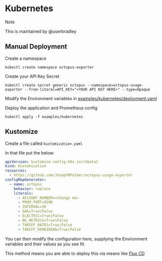 # Kubernetes

> [!NOTE]  
> This is maintained by @userbradley

## Manual Deployment

Create a namespace

```shell
kubectl create namespace octopus-exporter
```

Create your API Key Secret

```shell
kubectl create secret generic octopus --namespace=octopus-usage-exporter --from-literal=API_KEY="<YOUR API KEY HERE>" --type=Opaque
```

Modify the Environment variables in [examples/kubernetes/deployment.yaml](examples/kubernetes/deployment.yaml)

Deploy the application and Prometheus config

```shell
kubectl apply -f examples/kubernetes
```

## Kustomize

Create a file called `kustomization.yaml`

In that file put the below:

```yaml
apiVersion: kustomize.config.k8s.io/v1beta1
kind: Kustomization
resources:
  - https://github.com/JosephRPalmer/octopus-usage-exporter
configMapGenerator:
  - name: octopus
    behavior: replace
    literals:
      - ACCOUNT_NUMBER=<change me>
      - PROM_PORT=9200
      - INTERVAL=30
      - GAS=True|False
      - ELECTRIC=True|False
      - NG_METRICS=True|False
      - TARIFF_RATES=True|False
      - TARIFF_REMAINING=True|False
```

You can then modify the configuration here, supplying the Environment variables and their values as you see fit.

This method means you are able to deploy this via means like [Flux CD](https://fluxcd.io/flux/components/source/gitrepositories/)
